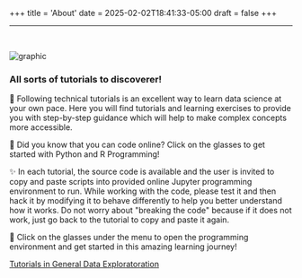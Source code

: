 +++
title = 'About'
date = 2025-02-02T18:41:33-05:00
draft = false
+++

--- 
<!-- add a line drop -->
<center> &#x200B; </center>

![graphic](/images/main/dashboard_02.png)

### All sorts of tutorials to discoverer!

:book: Following technical tutorials is an excellent way to learn data science at your own pace. Here you will find tutorials and learning exercises to provide you with step-by-step guidance which will help to make complex concepts more accessible.

:rocket: Did you know that you can code online? Click on the glasses to get started with Python and R Programming!

:sparkles: In each tutorial, the source code is available and the user is invited to copy and paste scripts into provided online Jupyter programming environment to run. While working with the code, please test it and then hack it by modifying it to behave differently to help you better understand how it works. Do not worry about "breaking the code" because if it does not work, just go back to the tutorial to copy and paste it again.

:cake: Click on the glasses under the menu to open the programming environment and get started in this amazing learning journey!


[Tutorials in General Data Exploratoration](https://data-gators.com/tutorials/exploratory/)